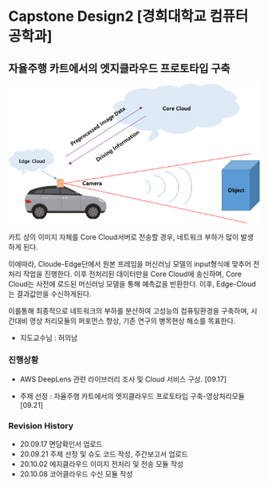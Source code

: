 # Capstone Design2 [경희대학교 컴퓨터공학과]

## 자율주행 카트에서의 엣지클라우드 프로토타입 구축
<img src = "./Resources/concept.png">

카트 상의 이미지 자체를 Core Cloud서버로 전송할 경우, 네트워크 부하가 많이 발생하게 된다. 

이에따라, Cloude-Edge단에서 원본 프레임을 머신러닝 모델의 input형식에 맞추어 전처리 작업을 진행한다. 이후 전처리된 데이터만을 Core Cloud에 송신하며, Core Cloud는 사전에 로드된 머신러닝 모델을 통해 예측값을 반환한다. 이후, Edge-Cloud는 결과값만을 수신하게된다. 

이를통해 최종적으로 네트워크의 부하를 분산하여 고성능의 컴퓨팅환경을 구축하며, 시간대비 영상 처리모듈의 퍼포먼스 향상, 기존 연구의 병목현상 해소를 목표한다.

- 지도교수님 : 허의남


### 진행상황
- AWS DeepLens 관련 라이브러리 조사 및 Cloud 서비스 구상. [09.17]

- 주제 선정 : 자율주행 카트에서의 엣지클라우드 프로토타입 구축-영상처리모듈 [09.21]

### Revision History
- 20.09.17 면담확인서 업로드
- 20.09.21 주제 선정 및 슈도 코드 작성, 주간보고서 업로드
- 20.10.02 에지클라우드 이미지 전처리 및 전송 모듈 작성
- 20.10.08 코어클라우드 수신 모듈 작성 
